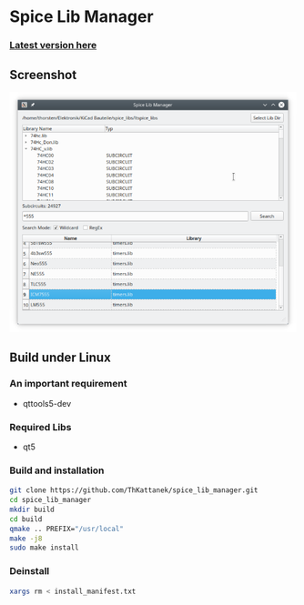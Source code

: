# Spice Lib Manager

### [Latest version here](https://github.com/ThKattanek/spice_lib_manager/releases/latest)

## Screenshot
![Screenshot](screenshot.png)

## Build under Linux

### An important requirement
- qttools5-dev

### Required Libs
- qt5

### Build and installation
```bash
git clone https://github.com/ThKattanek/spice_lib_manager.git
cd spice_lib_manager
mkdir build
cd build
qmake .. PREFIX="/usr/local"
make -j8
sudo make install
```
### Deinstall
```bash
xargs rm < install_manifest.txt
```